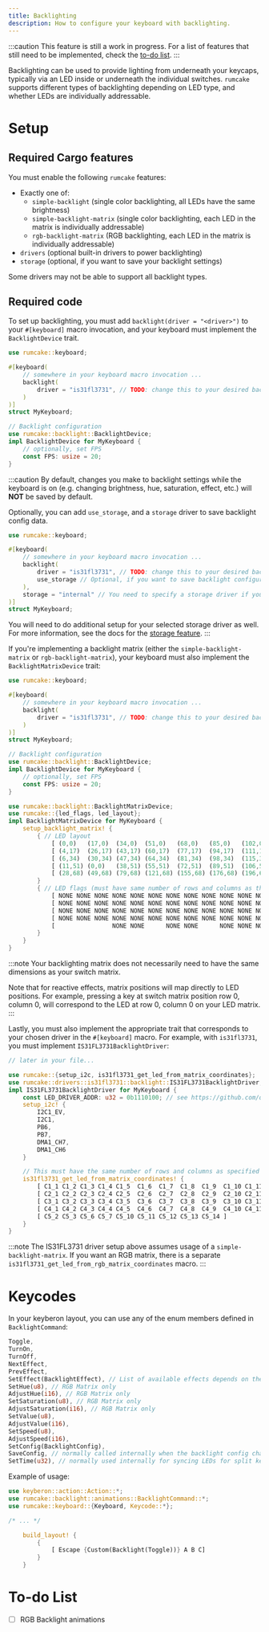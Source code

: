 ```yaml
---
title: Backlighting
description: How to configure your keyboard with backlighting.
---
```


:::caution
This feature is still a work in progress. For a list of features that still need
to be implemented, check the [to-do list](#to-do-list).
:::

Backlighting can be used to provide lighting from underneath your keycaps, typically via an LED
inside or underneath the individual switches. `rumcake` supports different types of backlighting
depending on LED type, and whether LEDs are individually addressable.

# Setup

## Required Cargo features

You must enable the following `rumcake` features:

- Exactly one of:
  - `simple-backlight` (single color backlighting, all LEDs have the same brightness)
  - `simple-backlight-matrix` (single color backlighting, each LED in the matrix is individually addressable)
  - `rgb-backlight-matrix` (RGB backlighting, each LED in the matrix is individually addressable)
- `drivers` (optional built-in drivers to power backlighting)
- `storage` (optional, if you want to save your backlight settings)

Some drivers may not be able to support all backlight types.

## Required code

To set up backlighting, you must add `backlight(driver = "<driver>")` to your `#[keyboard]` macro invocation,
and your keyboard must implement the `BacklightDevice` trait.

```rust ins={5-7,11-16}
use rumcake::keyboard;

#[keyboard(
    // somewhere in your keyboard macro invocation ...
    backlight(
        driver = "is31fl3731", // TODO: change this to your desired backlight driver, and implement the appropriate trait (info below)
    )
)]
struct MyKeyboard;

// Backlight configuration
use rumcake::backlight::BacklightDevice;
impl BacklightDevice for MyKeyboard {
    // optionally, set FPS
    const FPS: usize = 20;
}
```

:::caution
By default, changes you make to backlight settings while the keyboard is on (e.g. changing brightness,
hue, saturation, effect, etc.) will **NOT** be saved by default.

Optionally, you can add `use_storage`, and a `storage` driver to save backlight config data.

```rust ins={7,9}
use rumcake::keyboard;

#[keyboard(
    // somewhere in your keyboard macro invocation ...
    backlight(
        driver = "is31fl3731", // TODO: change this to your desired backlight driver, and implement the appropriate trait (info below)
        use_storage // Optional, if you want to save backlight configuration
    ),
    storage = "internal" // You need to specify a storage driver if you enabled `use_storage`. See feature-storage.md for more information.
)]
struct MyKeyboard;
```

You will need to do additional setup for your selected storage driver as well.
For more information, see the docs for the [storage feature](../feature-storage/).
:::

If you're implementing a backlight matrix (either the `simple-backlight-matrix` or `rgb-backlight-matrix`), your keyboard must also implement the `BacklightMatrixDevice` trait:

```rust ins={18-37}
use rumcake::keyboard;

#[keyboard(
    // somewhere in your keyboard macro invocation ...
    backlight(
        driver = "is31fl3731", // TODO: change this to your desired backlight driver, and implement the appropriate trait (info below)
    )
)]
struct MyKeyboard;

// Backlight configuration
use rumcake::backlight::BacklightDevice;
impl BacklightDevice for MyKeyboard {
    // optionally, set FPS
    const FPS: usize = 20;
}

use rumcake::backlight::BacklightMatrixDevice;
use rumcake::{led_flags, led_layout};
impl BacklightMatrixDevice for MyKeyboard {
    setup_backlight_matrix! {
        { // LED layout
            [ (0,0)   (17,0)  (34,0)  (51,0)   (68,0)   (85,0)   (102,0)  (119,0)  (136,0)  (153,0)  (170,0)  (187,0)  (204,0)  (221,0)  (238,0)  (255,0) ]
            [ (4,17)  (26,17) (43,17) (60,17)  (77,17)  (94,17)  (111,17) (128,17) (145,17) (162,17) (178,17) (196,17) (213,17) (234,17) (255,17) ]
            [ (6,34)  (30,34) (47,34) (64,34)  (81,34)  (98,34)  (115,34) (132,34) (149,34) (166,34) (183,34) (200,34) (227,34) (227,34) (255,34) ]
            [ (11,51) (0,0)   (38,51) (55,51)  (72,51)  (89,51)  (106,51) (123,51) (140,51) (157,51) (174,51) (191,51) (208,51) (231,51) (255,51) ]
            [ (28,68) (49,68) (79,68) (121,68) (155,68) (176,68) (196,68) (213,68) (230,68) ]
        }
        { // LED flags (must have same number of rows and columns as the layout above)
            [ NONE NONE NONE NONE NONE NONE NONE NONE NONE NONE NONE NONE NONE NONE NONE NONE ]
            [ NONE NONE NONE NONE NONE NONE NONE NONE NONE NONE NONE NONE NONE NONE NONE      ]
            [ NONE NONE NONE NONE NONE NONE NONE NONE NONE NONE NONE NONE NONE NONE NONE      ]
            [ NONE NONE NONE NONE NONE NONE NONE NONE NONE NONE NONE NONE NONE NONE NONE      ]
            [                NONE NONE      NONE NONE      NONE NONE NONE NONE NONE           ]
        }
    }
}
```

:::note
Your backlighting matrix does not necessarily need to have the same dimensions as your switch matrix.

Note that for reactive effects, matrix positions will map directly to LED positions. For example, pressing
a key at switch matrix position row 0, column 0, will correspond to the LED at row 0, column 0 on your LED matrix.
:::

Lastly, you must also implement the appropriate trait that corresponds to your chosen driver in the `#[keyboard]` macro. For example, with `is31fl3731`, you must implement `IS31FL3731BacklightDriver`:

```rust ins={3-23}
// later in your file...

use rumcake::{setup_i2c, is31fl3731_get_led_from_matrix_coordinates};
use rumcake::drivers::is31fl3731::backlight::IS31FL3731BacklightDriver;
impl IS31FL3731BacklightDriver for MyKeyboard {
    const LED_DRIVER_ADDR: u32 = 0b1110100; // see https://github.com/qmk/qmk_firmware/blob/d9fa80c0b0044bb951694aead215d72e4a51807c/docs/feature_rgb_matrix.md#is31fl3731-idis31fl3731
    setup_i2c! {
        I2C1_EV,
        I2C1,
        PB6,
        PB7,
        DMA1_CH7,
        DMA1_CH6
    }

    // This must have the same number of rows and columns as specified in your `BacklightMatrixDevice` implementation.
    is31fl3731_get_led_from_matrix_coordinates! {
        [ C1_1 C1_2 C1_3 C1_4 C1_5  C1_6  C1_7  C1_8  C1_9  C1_10 C1_11 C1_12 C1_13 C1_14 C1_15 C2_15 ]
        [ C2_1 C2_2 C2_3 C2_4 C2_5  C2_6  C2_7  C2_8  C2_9  C2_10 C2_11 C2_12 C2_13 C2_14 C3_15 ]
        [ C3_1 C3_2 C3_3 C3_4 C3_5  C3_6  C3_7  C3_8  C3_9  C3_10 C3_11 C3_12 C3_13 C3_14 C4_15 ]
        [ C4_1 C4_2 C4_3 C4_4 C4_5  C4_6  C4_7  C4_8  C4_9  C4_10 C4_11 C4_12 C4_13 C4_14 C5_15 ]
        [ C5_2 C5_3 C5_6 C5_7 C5_10 C5_11 C5_12 C5_13 C5_14 ]
    }
}
```

:::note
The IS31FL3731 driver setup above assumes usage of a `simple-backlight-matrix`. If you want
an RGB matrix, there is a separate `is31fl3731_get_led_from_rgb_matrix_coordinates` macro.
:::

# Keycodes

In your keyberon layout, you can use any of the enum members defined in `BacklightCommand`:

```rust
Toggle,
TurnOn,
TurnOff,
NextEffect,
PrevEffect,
SetEffect(BacklightEffect), // List of available effects depends on the chosen backlight mode
SetHue(u8), // RGB Matrix only
AdjustHue(i16), // RGB Matrix only
SetSaturation(u8), // RGB Matrix only
AdjustSaturation(i16), // RGB Matrix only
SetValue(u8),
AdjustValue(i16),
SetSpeed(u8),
AdjustSpeed(i16),
SetConfig(BacklightConfig),
SaveConfig, // normally called internally when the backlight config changes, only available if `storage` is enabled
SetTime(u32), // normally used internally for syncing LEDs for split keyboards
```

Example of usage:

```rust
use keyberon::action::Action::*;
use rumcake::backlight::animations::BacklightCommand::*;
use rumcake::keyboard::{Keyboard, Keycode::*};

/* ... */

    build_layout! {
        {
            [ Escape {Custom(Backlight(Toggle))} A B C]
        }
    }
```

# To-do List

- [ ] RGB Backlight animations

